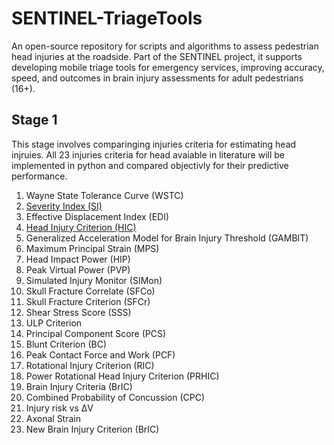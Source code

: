 # SENTINEL-TriageTools
An open-source repository for scripts and algorithms to assess pedestrian head injuries at the roadside. Part of the SENTINEL project, it supports developing mobile triage tools for emergency services, improving accuracy, speed, and outcomes in brain injury assessments for adult pedestrians (16+).

## Stage 1
This stage involves comparinging injuries criteria for estimating head injruies. All 23 injuries criteria for head avaiable in literature will be implemented in python and compared objectivly for their predictive performance. 
1. Wayne State Tolerance Curve (WSTC)
2. [Severity Index (SI)](https://github.com/Vadhiraj-Ashrit/SENTINEL-TriageTools/tree/main/Severity%20Index)
3. Effective Displacement Index (EDI)
4. [Head Injury Criterion (HIC)](https://github.com/Vadhiraj-Ashrit/SENTINEL-TriageTools/tree/main/Head%20Injury%20Criterion)
5. Generalized Acceleration Model for Brain Injury Threshold (GAMBIT)
6. Maximum Principal Strain (MPS)
7. Head Impact Power (HIP)
8. Peak Virtual Power (PVP)
9. Simulated Injury Monitor (SIMon)
10. Skull Fracture Correlate (SFCo)
11. Skull Fracture Criterion (SFCr)
12. Shear Stress Score (SSS)
13. ULP Criterion
14. Principal Component Score (PCS)
15. Blunt Criterion (BC)
16. Peak Contact Force and Work (PCF)
17. Rotational Injury Criterion (RIC)
18. Power Rotational Head Injury Criterion (PRHIC)
19. Brain Injury Criteria (BrIC)
20. Combined Probability of Concussion (CPC)
21. Injury risk vs ΔV
22. Axonal Strain
23. New Brain Injury Criterion (BrIC)
